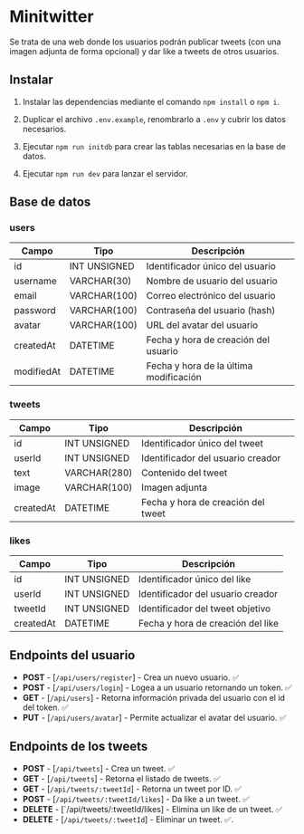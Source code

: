 # Minitwitter

Se trata de una web donde los usuarios podrán publicar tweets (con una imagen adjunta de forma opcional) y dar like a tweets de otros usuarios.

## Instalar

1. Instalar las dependencias mediante el comando `npm install` o `npm i`.

2. Duplicar el archivo `.env.example`, renombrarlo a `.env` y cubrir los datos necesarios.

3. Ejecutar `npm run initdb` para crear las tablas necesarias en la base de datos.

4. Ejecutar `npm run dev` para lanzar el servidor.

## Base de datos

### users

| Campo      | Tipo         | Descripción                            |
| ---------- | ------------ | -------------------------------------- |
| id         | INT UNSIGNED | Identificador único del usuario        |
| username   | VARCHAR(30)  | Nombre de usuario del usuario          |
| email      | VARCHAR(100) | Correo electrónico del usuario         |
| password   | VARCHAR(100) | Contraseña del usuario (hash)          |
| avatar     | VARCHAR(100) | URL del avatar del usuario             |
| createdAt  | DATETIME     | Fecha y hora de creación del usuario   |
| modifiedAt | DATETIME     | Fecha y hora de la última modificación |

### tweets

| Campo     | Tipo         | Descripción                        |
| --------- | ------------ | ---------------------------------- |
| id        | INT UNSIGNED | Identificador único del tweet      |
| userId    | INT UNSIGNED | Identificador del usuario creador  |
| text      | VARCHAR(280) | Contenido del tweet                |
| image     | VARCHAR(100) | Imagen adjunta                     |
| createdAt | DATETIME     | Fecha y hora de creación del tweet |

### likes

| Campo     | Tipo         | Descripción                       |
| --------- | ------------ | --------------------------------- |
| id        | INT UNSIGNED | Identificador único del like      |
| userId    | INT UNSIGNED | Identificador del usuario creador |
| tweetId   | INT UNSIGNED | Identificador del tweet objetivo  |
| createdAt | DATETIME     | Fecha y hora de creación del like |

## Endpoints del usuario

- **POST** - [`/api/users/register`] - Crea un nuevo usuario. ✅
- **POST** - [`/api/users/login`] - Logea a un usuario retornando un token. ✅
- **GET** - [`/api/users`] - Retorna información privada del usuario con el id del token. ✅
- **PUT** - [`/api/users/avatar`] - Permite actualizar el avatar del usuario. ✅

## Endpoints de los tweets

- **POST** - [`/api/tweets`] - Crea un tweet. ✅
- **GET** - [`/api/tweets`] - Retorna el listado de tweets. ✅
- **GET** - [`/api/tweets/:tweetId`] - Retorna un tweet por ID. ✅
- **POST** - [`/api/tweets/:tweetId/likes`] - Da like a un tweet. ✅
- **DELETE** - [`/api/tweets/:tweetId/likes] - Elimina un like de un tweet. ✅
- **DELETE** - [`/api/tweets/:tweetId`] - Eliminar un tweet. ✅.
